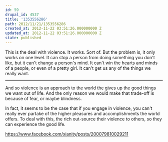 ```yaml
---
id: 59
drupal_id: 4537
title: '1353556286'
path: 2012/11/21/1353556286
created_at: 2012-11-22 03:51:26.000000000 Z
updated_at: 2012-11-22 03:51:26.000000000 Z
state: published
---
```

This is the deal with violence. It works. Sort of. But the problem is, it only works on one level. It can stop a person from doing something you don't like, but it can't change a person's mind. It can't win the hearts and minds of a people, or even of a pretty girl. It can't get us any of the things we really want.

---

And so violence is an approach to the world the gives up the good things we want out of life. And the only reason we would make that trade-off is because of fear, or maybe blindness.

In fact, it seems to be the case that if you engage in violence, you can't really ever partake of the higher pleasures and accomplishments the world offers. To deal with this, the rich out-source their violence to others, so they can experience the good life.

https://www.facebook.com/xianity/posts/200079810029211
